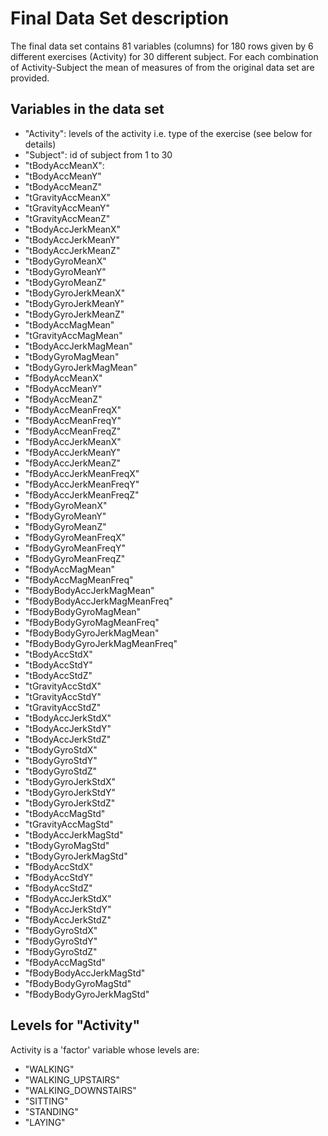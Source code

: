 # Final Data Set description 

The final data set contains 81 variables (columns) for 180 rows given by 6 different exercises (Activity) for 30 different subject. 
For each combination of Activity-Subject the mean of measures of from the original data set are provided. 

## Variables in the data set 
     
* "Activity": levels of the activity i.e. type of the exercise (see below for details)                    
* "Subject": id of subject from 1 to 30                    
* "tBodyAccMeanX":               
* "tBodyAccMeanY"               
* "tBodyAccMeanZ"               
* "tGravityAccMeanX"            
* "tGravityAccMeanY"            
* "tGravityAccMeanZ"            
* "tBodyAccJerkMeanX"           
* "tBodyAccJerkMeanY"           
* "tBodyAccJerkMeanZ"           
* "tBodyGyroMeanX"              
* "tBodyGyroMeanY"              
* "tBodyGyroMeanZ"              
* "tBodyGyroJerkMeanX"          
* "tBodyGyroJerkMeanY"          
* "tBodyGyroJerkMeanZ"          
* "tBodyAccMagMean"             
* "tGravityAccMagMean"          
* "tBodyAccJerkMagMean"         
* "tBodyGyroMagMean"            
* "tBodyGyroJerkMagMean"        
* "fBodyAccMeanX"               
* "fBodyAccMeanY"               
* "fBodyAccMeanZ"               
* "fBodyAccMeanFreqX"           
* "fBodyAccMeanFreqY"           
* "fBodyAccMeanFreqZ"           
* "fBodyAccJerkMeanX"           
* "fBodyAccJerkMeanY"           
* "fBodyAccJerkMeanZ"           
* "fBodyAccJerkMeanFreqX"       
* "fBodyAccJerkMeanFreqY"       
* "fBodyAccJerkMeanFreqZ"       
* "fBodyGyroMeanX"              
* "fBodyGyroMeanY"              
* "fBodyGyroMeanZ"              
* "fBodyGyroMeanFreqX"          
* "fBodyGyroMeanFreqY"          
* "fBodyGyroMeanFreqZ"          
* "fBodyAccMagMean"             
* "fBodyAccMagMeanFreq"         
* "fBodyBodyAccJerkMagMean"     
* "fBodyBodyAccJerkMagMeanFreq" 
* "fBodyBodyGyroMagMean"        
* "fBodyBodyGyroMagMeanFreq"    
* "fBodyBodyGyroJerkMagMean"    
* "fBodyBodyGyroJerkMagMeanFreq"
* "tBodyAccStdX"                
* "tBodyAccStdY"                
* "tBodyAccStdZ"                
* "tGravityAccStdX"             
* "tGravityAccStdY"             
* "tGravityAccStdZ"             
* "tBodyAccJerkStdX"            
* "tBodyAccJerkStdY"            
* "tBodyAccJerkStdZ"            
* "tBodyGyroStdX"               
* "tBodyGyroStdY"               
* "tBodyGyroStdZ"               
* "tBodyGyroJerkStdX"           
* "tBodyGyroJerkStdY"           
* "tBodyGyroJerkStdZ"           
* "tBodyAccMagStd"              
* "tGravityAccMagStd"           
* "tBodyAccJerkMagStd"          
* "tBodyGyroMagStd"             
* "tBodyGyroJerkMagStd"         
* "fBodyAccStdX"                
* "fBodyAccStdY"                
* "fBodyAccStdZ"                
* "fBodyAccJerkStdX"            
* "fBodyAccJerkStdY"            
* "fBodyAccJerkStdZ"            
* "fBodyGyroStdX"               
* "fBodyGyroStdY"               
* "fBodyGyroStdZ"               
* "fBodyAccMagStd"              
* "fBodyBodyAccJerkMagStd"      
* "fBodyBodyGyroMagStd"         
* "fBodyBodyGyroJerkMagStd"
 
 ## Levels for "Activity"
 
 Activity is a 'factor' variable whose levels are:
 * "WALKING"            
 * "WALKING_UPSTAIRS"   
 * "WALKING_DOWNSTAIRS"
 * "SITTING"            
 * "STANDING"           
 * "LAYING" 